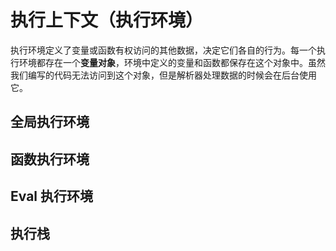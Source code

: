# 执行上下文（执行环境）

执行环境定义了变量或函数有权访问的其他数据，决定它们各自的行为。每一个执行环境都存在一个**变量对象**，环境中定义的变量和函数都保存在这个对象中。虽然我们编写的代码无法访问到这个对象，但是解析器处理数据的时候会在后台使用它。

## 全局执行环境

## 函数执行环境

## Eval 执行环境

## 执行栈
